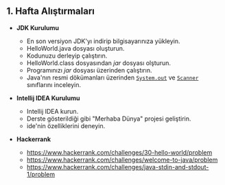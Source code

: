 ## 1. Hafta Alıştırmaları
- **JDK Kurulumu**
    * En son versiyon JDK'yı indirip bilgisayarınıza yükleyin.
    * HelloWorld.java dosyası oluşturun.
    * Kodunuzu derleyip çalıştırın.
    * HelloWorld.class dosyasından *jar* dosyası olşturun.
    * Programınızı *jar* dosyası üzerinden çalıştırın.
    * Java'nın resmi dökümanları üzerinden [```System.out```](https://docs.oracle.com/javase/7/docs/api/java/lang/System.html) ve [```Scanner```](https://docs.oracle.com/javase/8/docs/api/java/util/Scanner.html) sınıflarını inceleyin.

- **Intellij IDEA Kurulumu**
    * Intellij IDEA kurun.
    * Derste gösterildiği gibi "Merhaba Dünya" projesi geliştirin.
    * ide'nin özelliklerini deneyin.

- **Hackerrank**
    * https://www.hackerrank.com/challenges/30-hello-world/problem
    * https://www.hackerrank.com/challenges/welcome-to-java/problem
    * https://www.hackerrank.com/challenges/java-stdin-and-stdout-1/problem
